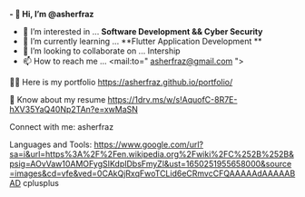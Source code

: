 


   **- 👋 Hi, I’m @asherfraz**
- 👀 I’m interested in ... **Software Development && Cyber Security**
- 🌱 I’m currently learning ... **Flutter Application Development **
- 💞️ I’m looking to collaborate on ... Intership
- 📫 How to reach me ... <mail:to=" asherfraz@gmail.com ">


👨‍💻 Here is my portfolio https://asherfraz.github.io/portfolio/

📄 Know about my resume https://1drv.ms/w/s!AquofC-8R7E-hXV35YaQ40Np2TAn?e=xwMaSN

Connect with me:
asherfraz

Languages and Tools:
<image>https://www.google.com/url?sa=i&url=https%3A%2F%2Fen.wikipedia.org%2Fwiki%2FC%252B%252B&psig=AOvVaw10AMOFygSIKdpIDbsFmyZl&ust=1650251955658000&source=images&cd=vfe&ved=0CAkQjRxqFwoTCLid6eCRmvcCFQAAAAAdAAAAABAD
cplusplus

<!---
asherfraz/asherfraz is a ✨ special ✨ repository because its `README.md` (this file) appears on your GitHub profile.
You can click the Preview link to take a look at your changes.
--->
